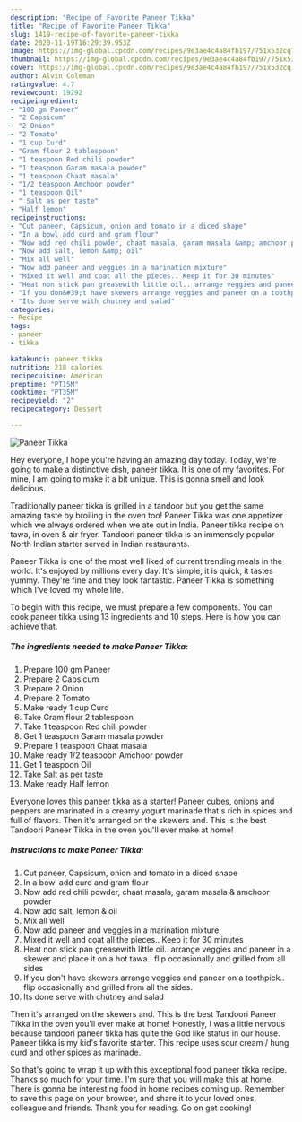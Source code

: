 ```yaml
---
description: "Recipe of Favorite Paneer Tikka"
title: "Recipe of Favorite Paneer Tikka"
slug: 1419-recipe-of-favorite-paneer-tikka
date: 2020-11-19T16:29:39.953Z
image: https://img-global.cpcdn.com/recipes/9e3ae4c4a84fb197/751x532cq70/paneer-tikka-recipe-main-photo.jpg
thumbnail: https://img-global.cpcdn.com/recipes/9e3ae4c4a84fb197/751x532cq70/paneer-tikka-recipe-main-photo.jpg
cover: https://img-global.cpcdn.com/recipes/9e3ae4c4a84fb197/751x532cq70/paneer-tikka-recipe-main-photo.jpg
author: Alvin Coleman
ratingvalue: 4.7
reviewcount: 19292
recipeingredient:
- "100 gm Paneer"
- "2 Capsicum"
- "2 Onion"
- "2 Tomato"
- "1 cup Curd"
- "Gram flour 2 tablespoon"
- "1 teaspoon Red chili powder"
- "1 teaspoon Garam masala powder"
- "1 teaspoon Chaat masala"
- "1/2 teaspoon Amchoor powder"
- "1 teaspoon Oil"
- " Salt as per taste"
- "Half lemon"
recipeinstructions:
- "Cut paneer, Capsicum, onion and tomato in a diced shape"
- "In a bowl add curd and gram flour"
- "Now add red chili powder, chaat masala, garam masala &amp; amchoor powder"
- "Now add salt, lemon &amp; oil"
- "Mix all well"
- "Now add paneer and veggies in a marination mixture"
- "Mixed it well and coat all the pieces.. Keep it for 30 minutes"
- "Heat non stick pan greasewith little oil.. arrange veggies and paneer in a skewer and place it on a hot tawa.. flip occasionally and grilled from all sides"
- "If you don&#39;t have skewers arrange veggies and paneer on a toothpick.. flip occasionally and grilled from all the sides."
- "Its done serve with chutney and salad"
categories:
- Recipe
tags:
- paneer
- tikka

katakunci: paneer tikka 
nutrition: 218 calories
recipecuisine: American
preptime: "PT15M"
cooktime: "PT35M"
recipeyield: "2"
recipecategory: Dessert

---
```



![Paneer Tikka](https://img-global.cpcdn.com/recipes/9e3ae4c4a84fb197/751x532cq70/paneer-tikka-recipe-main-photo.jpg)

Hey everyone, I hope you're having an amazing day today. Today, we're going to make a distinctive dish, paneer tikka. It is one of my favorites. For mine, I am going to make it a bit unique. This is gonna smell and look delicious.

Traditionally paneer tikka is grilled in a tandoor but you get the same amazing taste by broiling in the oven too! Paneer Tikka was one appetizer which we always ordered when we ate out in India. Paneer tikka recipe on tawa, in oven &amp; air fryer. Tandoori paneer tikka is an immensely popular North Indian starter served in Indian restaurants.

Paneer Tikka is one of the most well liked of current trending meals in the world. It's enjoyed by millions every day. It's simple, it is quick, it tastes yummy. They're fine and they look fantastic. Paneer Tikka is something which I've loved my whole life.


To begin with this recipe, we must prepare a few components. You can cook paneer tikka using 13 ingredients and 10 steps. Here is how you can achieve that.

<!--inarticleads1-->

##### The ingredients needed to make Paneer Tikka:

1. Prepare 100 gm Paneer
1. Prepare 2 Capsicum
1. Prepare 2 Onion
1. Prepare 2 Tomato
1. Make ready 1 cup Curd
1. Take Gram flour 2 tablespoon
1. Take 1 teaspoon Red chili powder
1. Get 1 teaspoon Garam masala powder
1. Prepare 1 teaspoon Chaat masala
1. Make ready 1/2 teaspoon Amchoor powder
1. Get 1 teaspoon Oil
1. Take  Salt as per taste
1. Make ready Half lemon


Everyone loves this paneer tikka as a starter! Paneer cubes, onions and peppers are marinated in a creamy yogurt marinade that&#39;s rich in spices and full of flavors. Then it&#39;s arranged on the skewers and. This is the best Tandoori Paneer Tikka in the oven you&#39;ll ever make at home! 

<!--inarticleads2-->

##### Instructions to make Paneer Tikka:

1. Cut paneer, Capsicum, onion and tomato in a diced shape
1. In a bowl add curd and gram flour
1. Now add red chili powder, chaat masala, garam masala &amp; amchoor powder
1. Now add salt, lemon &amp; oil
1. Mix all well
1. Now add paneer and veggies in a marination mixture
1. Mixed it well and coat all the pieces.. Keep it for 30 minutes
1. Heat non stick pan greasewith little oil.. arrange veggies and paneer in a skewer and place it on a hot tawa.. flip occasionally and grilled from all sides
1. If you don&#39;t have skewers arrange veggies and paneer on a toothpick.. flip occasionally and grilled from all the sides.
1. Its done serve with chutney and salad


Then it&#39;s arranged on the skewers and. This is the best Tandoori Paneer Tikka in the oven you&#39;ll ever make at home! Honestly, I was a little nervous because tandoori paneer tikka has quite the God like status in our house. Paneer tikka is my kid&#39;s favorite starter. This recipe uses sour cream / hung curd and other spices as marinade. 

So that's going to wrap it up with this exceptional food paneer tikka recipe. Thanks so much for your time. I'm sure that you will make this at home. There is gonna be interesting food in home recipes coming up. Remember to save this page on your browser, and share it to your loved ones, colleague and friends. Thank you for reading. Go on get cooking!
